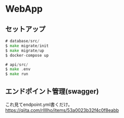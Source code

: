 # WebApp

## セットアップ

```go
# database/src/
$ make migrate/init
$ make migrate/up
$ docker-compose up

# api/src/
$ make .env
$ make run
```

## エンドポイント管理(swagger)

これ見てendpoint.yml書くだけ。
https://qiita.com/rllllho/items/53a0023b32f4c0f8eabb
